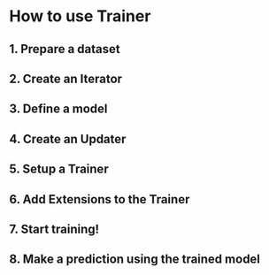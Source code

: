 # How to use Trainer

## 1. Prepare a dataset

## 2. Create an Iterator

## 3. Define a model

## 4. Create an Updater

## 5. Setup a Trainer

## 6. Add Extensions to the Trainer

## 7. Start training!

## 8. Make a prediction using the trained model
